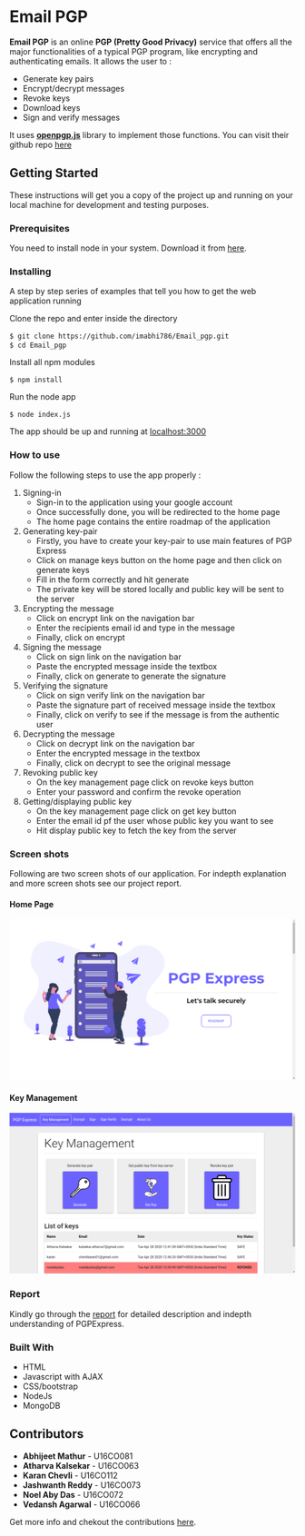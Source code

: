 # Email PGP

**Email PGP** is an online **PGP (Pretty Good Privacy)** service that offers all the major functionalities of a typical PGP program, like encrypting and authenticating emails. It allows the user to :
* Generate key pairs
* Encrypt/decrypt messages
* Revoke keys
* Download keys
* Sign and verify messages

It uses [**openpgp.js**](https://openpgpjs.org/) library to implement those functions. You can visit their github repo [here](https://github.com/openpgpjs/openpgpjs)

## Getting Started

These instructions will get you a copy of the project up and running on your local machine for development and testing purposes.

### Prerequisites

You need to install node in your system. Download it from [here](https://nodejs.org/en/download/).

### Installing

A step by step series of examples that tell you how to get  the web application running

Clone the repo and enter inside the directory

```shell
$ git clone https://github.com/imabhi786/Email_pgp.git 
$ cd Email_pgp
```

Install all npm modules

```shell
$ npm install
```

Run the node app

```shell
$ node index.js
```

The app should be up and running at [localhost:3000](http://localhost:3000/)

### How to use
Follow the following steps to use the app properly :
1. Signing-in
   - Sign-in to the application using your google account
   - Once successfully done, you will be redirected to the home page
   - The home page contains the entire roadmap of the application
2. Generating key-pair
   - Firstly, you have to create your key-pair to use main features of PGP Express
   - Click on manage keys button on the home page and then click on generate keys
   - Fill in the form correctly and hit generate 
   - The private key will be stored locally and public key will be sent to the server
3. Encrypting the message
   - Click on encrypt link on the navigation bar
   - Enter the recipients email id and type in the message
   - Finally, click on encrypt
4. Signing the message
   - Click on sign link on the navigation bar
   - Paste the encrypted message inside the textbox
   - Finally, click on generate to generate the signature
5. Verifying the signature
   - Click on sign verify link on the navigation bar
   - Paste the signature part of received message inside the textbox
   - Finally, click on verify to see if the message is from the authentic user
6. Decrypting the message
   - Click on decrypt link on the navigation bar
   - Enter the encrypted message in the textbox
   - Finally, click on decrypt to see the original message
7. Revoking public key
   - On the key management page click on revoke keys button
   - Enter your password and confirm the revoke operation
8. Getting/displaying public key
   - On the key management page click on get key button
   - Enter the email id pf the user whose public key you want to see
   - Hit display public key to fetch the key from the server

### Screen shots

Following are two screen shots of our application. For indepth explanation and more screen shots see our project report.

#### Home Page  
![Home Page](public/images/readme-homepage.png)

#### Key Management
![Key Management](public/images/readme-key-mgmt.png)

### Report

Kindly go through the [report](https://docs.google.com/document/d/1YM0rLIxYwGdQ7A92Bvfj1jhe5dBBfAWz6hi1djm_5XI/edit) for detailed description and indepth understanding of PGPExpress.

### Built With

* HTML
* Javascript with AJAX
* CSS/bootstrap
* NodeJs
* MongoDB

## Contributors

* **Abhijeet Mathur** - U16CO081 
* **Atharva Kalsekar** - U16CO063
* **Karan Chevli** - U16CO112
* **Jashwanth Reddy** - U16CO073
* **Noel Aby Das** - U16CO072
* **Vedansh Agarwal** - U16CO066

Get more info and chekout the contributions [here](https://github.com/imabhi786/Email_pgp/graphs/contributors).
